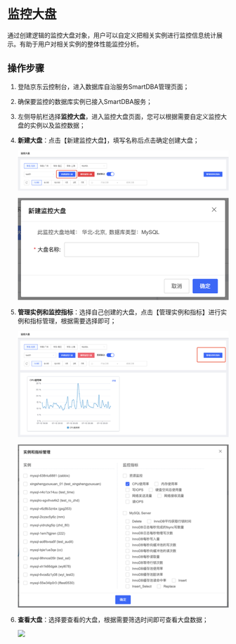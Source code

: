 # 监控大盘

通过创建逻辑的监控大盘对象，用户可以自定义把相关实例进行监控信息统计展示。有助于用户对相关实例的整体性能监控分析。

## 操作步骤

1. 登陆京东云控制台，进入数据库自治服务SmartDBA管理页面；

2. 确保要监控的数据库实例已接入SmartDBA服务；

3. 左侧导航栏选择**监控大盘**，进入监控大盘页面，您可以根据需要自定义监控大盘的实例以及监控数据；

4. **新建大盘**：点击【新建监控大盘】，填写名称后点击确定创建大盘；

   ![image-20220712210257183](../../image/SmartDBA/image-20220712210257183.png)

   ![](../../image/SmartDBA/image-20220712205833399.png)

5. **管理实例和监控指标**：选择自己创建的大盘，点击【管理实例和指标】进行实例和指标管理，根据需要选择即可；

   ![image-20220712210223773](../../image/SmartDBA/image-20220712210223773.png)

   ![image-20220712210130590](../../image/SmartDBA/image-20220712210130590.png)

6. **查看大盘**：选择要查看的大盘，根据需要筛选时间即可查看大盘数据；

   ![](../../image/SmartDBA/monitor_market6.png)

